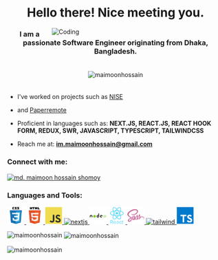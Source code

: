 <h1 align="center">Hello there! Nice meeting you.</h1>

<img align= "right" alt= "Coding" width="400" src= "https://static.vecteezy.com/system/resources/previews/019/872/876/original/3d-minimal-coding-icon-coding-screen-web-development-concept-browser-with-a-programming-source-code-and-magnifying-glass-3d-illustration-png.png">

<h3 align="center">I am a passionate Software Engineer originating from Dhaka, Bangladesh.</h3>

<p align="center" style="padding: 20px;">
  <img src="https://img.shields.io/badge/Next-black?style=for-the-badge&logo=next.js&logoColor=white" alt="maimoonhossain" />
</p>

- I've worked on projects such as [NISE](nise.gov.bd)

- and [Paperremote](paperremote.com)

- Proficient in languages such as: **NEXT.JS, REACT.JS, REACT HOOK FORM, REDUX, SWR, JAVASCRIPT, TYPESCRIPT, TAILWINDCSS**

- Reach me at: **im.maimoonhossain@gmail.com**

<h3 align="left">Connect with me:</h3>
<p align="left">
<a href="https://linkedin.com/in/md. maimoon hossain shomoy" target="blank"><img align="center" src="https://raw.githubusercontent.com/rahuldkjain/github-profile-readme-generator/master/src/images/icons/Social/linked-in-alt.svg" alt="md. maimoon hossain shomoy" height="30" width="40" /></a>
</p>

<h3 align="left">Languages and Tools:</h3>
<p align="left"> <a href="https://www.w3schools.com/css/" target="_blank" rel="noreferrer"> <img src="https://raw.githubusercontent.com/devicons/devicon/master/icons/css3/css3-original-wordmark.svg" alt="css3" width="40" height="40"/> </a> <a href="https://www.w3.org/html/" target="_blank" rel="noreferrer"> <img src="https://raw.githubusercontent.com/devicons/devicon/master/icons/html5/html5-original-wordmark.svg" alt="html5" width="40" height="40"/> </a> <a href="https://developer.mozilla.org/en-US/docs/Web/JavaScript" target="_blank" rel="noreferrer"> <img src="https://raw.githubusercontent.com/devicons/devicon/master/icons/javascript/javascript-original.svg" alt="javascript" width="40" height="40"/> </a> <a href="https://nextjs.org/" target="_blank" rel="noreferrer"> <img src="https://cdn.worldvectorlogo.com/logos/nextjs-2.svg" alt="nextjs" width="40" height="40"/> </a> <a href="https://nodejs.org" target="_blank" rel="noreferrer"> <img src="https://raw.githubusercontent.com/devicons/devicon/master/icons/nodejs/nodejs-original-wordmark.svg" alt="nodejs" width="40" height="40"/> </a> <a href="https://reactjs.org/" target="_blank" rel="noreferrer"> <img src="https://raw.githubusercontent.com/devicons/devicon/master/icons/react/react-original-wordmark.svg" alt="react" width="40" height="40"/> </a> <a href="https://sass-lang.com" target="_blank" rel="noreferrer"> <img src="https://raw.githubusercontent.com/devicons/devicon/master/icons/sass/sass-original.svg" alt="sass" width="40" height="40"/> </a> <a href="https://tailwindcss.com/" target="_blank" rel="noreferrer"> <img src="https://www.vectorlogo.zone/logos/tailwindcss/tailwindcss-icon.svg" alt="tailwind" width="40" height="40"/> </a> <a href="https://www.typescriptlang.org/" target="_blank" rel="noreferrer"> <img src="https://raw.githubusercontent.com/devicons/devicon/master/icons/typescript/typescript-original.svg" alt="typescript" width="40" height="40"/> </a> </p>

<p><img align="left" src="https://github-readme-stats.vercel.app/api/top-langs?username=maimoonhossain&show_icons=true&locale=en&layout=compact" alt="maimoonhossain" /></p>

<p>&nbsp;<img align="center" src="https://github-readme-stats.vercel.app/api?username=maimoonhossain&show_icons=true&locale=en" alt="maimoonhossain" /></p>

<p><img align="center" src="https://github-readme-streak-stats.herokuapp.com/?user=maimoonhossain&" alt="maimoonhossain" /></p>
